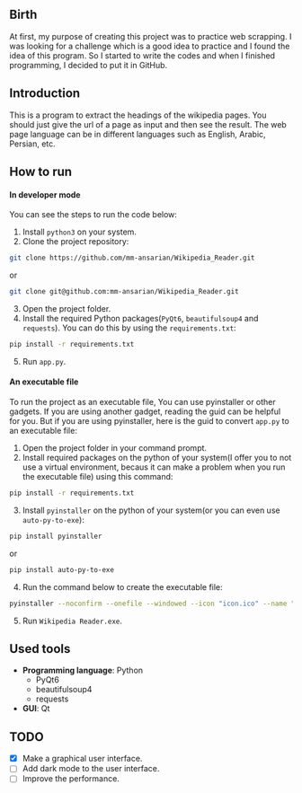 ## Birth
At first, my purpose of creating this project was to practice web scrapping.
I was looking for a challenge which is a good idea to practice and I found the idea of this program.
So I started to write the codes and when I finished programming, I decided to put it in GitHub.

## Introduction
This is a program to extract the headings of the wikipedia pages.
You should just give the url of a page as input and then see the result.
The web page language can be in different languages such as English, Arabic, Persian, etc.

## How to run

#### In developer mode
You can see the steps to run the code below:
1. Install `python3` on your system.
2. Clone the project repository:
```bash
git clone https://github.com/mm-ansarian/Wikipedia_Reader.git
``` 
or 
```bash
git clone git@github.com:mm-ansarian/Wikipedia_Reader.git
```
3. Open the project folder.
4. Install the required Python packages(`PyQt6`, `beautifulsoup4` and `requests`). You can do this by using the `requirements.txt`:
```bash
pip install -r requirements.txt
```
5. Run `app.py`.

#### An executable file
To run the project as an executable file, You can use pyinstaller or other gadgets.
If you are using another gadget, reading the guid can be helpful for you.
But if you are using pyinstaller, here is the guid to convert `app.py` to an executable file:
1. Open the project folder in your command prompt.
2. Install required packages on the python of your system(I offer you to not use a virtual environment, becaus it can make a problem when you run the executable file) using this command:
```bash
pip install -r requirements.txt
```
3. Install `pyinstaller` on the python of your system(or you can even use `auto-py-to-exe`):
```bash
pip install pyinstaller
```
or 
```bash
pip install auto-py-to-exe
```
4. Run the command below to create the executable file:
```bash
pyinstaller --noconfirm --onefile --windowed --icon "icon.ico" --name "Wikipedia Reader" --add-data "icon.ico;." --add-data "icons;icons/"  "app.py"
```
5. Run `Wikipedia Reader.exe`.

## Used tools
- **Programming language**: Python
    - PyQt6
    - beautifulsoup4
    - requests
- **GUI**: Qt 

## TODO
- [x] Make a graphical user interface.
- [ ] Add dark mode to the user interface.
- [ ] Improve the performance.
